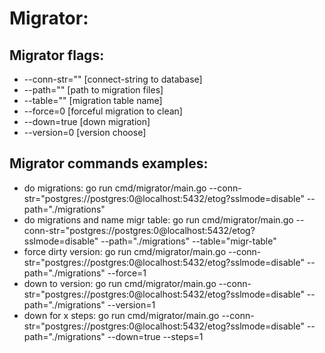 <h1>Migrator:</h1>
<h2>Migrator flags:</h2>
<ul>
  <li>--conn-str="" [connect-string to database]</li>
  <li>--path=""     [path to migration files]</li>
  <li>--table=""    [migration table name]</li>
  <li>--force=0     [forceful migration to clean]</li>
  <li>--down=true   [down migration]</li>
  <li>--version=0   [version choose]</li>
</ul>

<h2>Migrator сommands examples:</h2>
<ul>
  <li>do migrations:                     go run cmd/migrator/main.go --conn-str="postgres://postgres:0@localhost:5432/etog?sslmode=disable" --path="./migrations"</li>
  <li>do migrations and name migr table: go run cmd/migrator/main.go --conn-str="postgres://postgres:0@localhost:5432/etog?sslmode=disable" --path="./migrations" --table="migr-table"</li>
  <li>force dirty version:               go run cmd/migrator/main.go --conn-str="postgres://postgres:0@localhost:5432/etog?sslmode=disable" --path="./migrations" --force=1</li>
  <li>down to version:                   go run cmd/migrator/main.go --conn-str="postgres://postgres:0@localhost:5432/etog?sslmode=disable" --path="./migrations" --version=1</li>
  <li>down for x steps:                  go run cmd/migrator/main.go --conn-str="postgres://postgres:0@localhost:5432/etog?sslmode=disable" --path="./migrations" --down=true --steps=1</li>
</ul>
